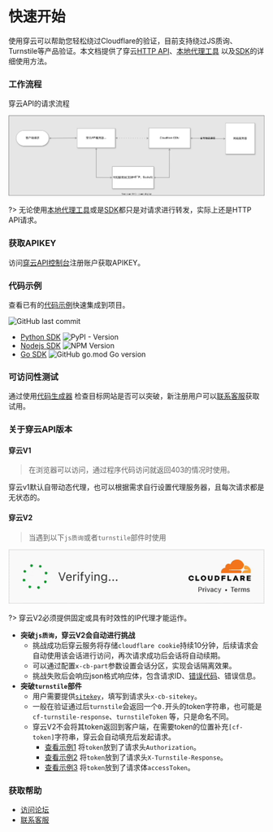 # 快速开始

>
使用穿云可以帮助您轻松绕过Cloudflare的验证，目前支持绕过JS质询、Turnstile等产品验证。本文档提供了穿云[HTTP API](/zh-cn/request_parameters)、[本地代理工具](/zh-cn/proxy_tools)
以及[SDK](/zh-cn/quickstart?id=代码示例)的详细使用方法。

### 工作流程

穿云API的请求流程

![cloudbypass_api_fc.svg](img/cloudbypass_api_fc.svg)

?> 无论使用[本地代理工具](/zh-cn/proxy_tools)或是[SDK](/zh-cn/quickstart?id=代码示例)都只是对请求进行转发，实际上还是HTTP
API请求。

### 获取APIKEY

访问[穿云API控制台](https://console.cloudbypass.com/#/api/)注册账户获取APIKEY。

### 代码示例

查看已有的[代码示例](https://github.com/cloudbypass/example)快速集成到项目。

![GitHub last commit](https://img.shields.io/github/last-commit/cloudbypass/example ":no-zoom")

* [Python SDK](/zh-cn/python_sdk) ![PyPI - Version](https://img.shields.io/pypi/v/cloudbypass ":no-zoom")
* [Nodejs SDK](/zh-cn/nodejs_sdk) ![NPM Version](https://img.shields.io/npm/v/cloudbypass-sdk ":no-zoom")
* [Go SDK](/zh-cn/golang_sdk) ![GitHub go.mod Go version](https://img.shields.io/github/go-mod/go-version/cloudbypass/golang-sdk ":no-zoom")

### 可访问性测试

通过使用[代码生成器](https://console.cloudbypass.com/#/code-generator)
检查目标网站是否可以突破，新注册用户可以[联系客服](https://t.me/cloudbypasscom)获取试用。

### 关于穿云API版本

#### 穿云V1

> 在浏览器可以访问，通过程序代码访问就返回403的情况时使用。

穿云v1默认自带动态代理，也可以根据需求自行设置代理服务器，且每次请求都是无状态的。

#### 穿云V2

> 当遇到以下`js质询`或者`turnstile`部件时使用

![turnstile.png](img%2Fturnstile.gif ":no-zoom :size=350")

?> 穿云V2必须提供固定或具有时效性的IP代理才能运作。

* **突破`js质询`，穿云V2会自动进行挑战**
    * 挑战成功后穿云服务将存储`cloudflare cookie`持续10分钟，后续请求会自动使用该会话进行访问，再次请求成功后会话将自动续期。
    * 可以通过配置`x-cb-part`参数设置会话分区，实现会话隔离效果。
    * 挑战失败后会响应json格式响应体，包含请求ID、[错误代码](/zh-cn/response_data?id=错误代码)、错误信息。
* **突破`turnstile`部件**
    * 用户需要提供[`sitekey`](/zh-cn/request_parameters?id=如何获取sitekey)，填写到请求头`x-cb-sitekey`。
    * 一般在验证通过后`turnstile`会返回一个`0.`开头的token字符串，也可能是`cf-turnstile-response`、`turnstileToken`
      等，只是命名不同。
    * 穿云V2不会将其token返回到客户端，在需要token的位置补充`[cf-token]`字符串，穿云会自动填充后发起请求。
        * [查看示例1](https://github.com/cloudbypass/example/blob/main/code/com/berachain/faucet/artio/api_claim.py#L20)
          将`token`放到了请求头`Authorization`。
        * [查看示例2](https://github.com/cloudbypass/example/blob/main/code/com/joshsfrogs/login.py#L24)
          将`token`放到了请求头`X-Turnstile-Response`。
        * [查看示例3](https://github.com/cloudbypass/example/blob/main/code/com/cityline/api_otp.py#L22)
          将`token`放到了请求体`accessToken`。

### 获取帮助

* [访问论坛](https://www.cloudbypass.com/blog/)
* [联系客服](https://t.me/cloudbypasscom)
